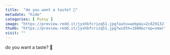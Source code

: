 ```yaml
---
title:  "do you want a taste? 👅"
metadate: "hide"
categories: [ Pussy ]
image: "https://preview.redd.it/jyxhbfcrizq51.jpg?auto=webp&s=2c62913215a0d0a7ad877c514d4050ec06bdabdc"
thumb: "https://preview.redd.it/jyxhbfcrizq51.jpg?width=1080&crop=smart&auto=webp&s=8838e680b5010aaf09e53bac453c62e522aeb968"
visit: ""
---
```

do you want a taste? 👅

